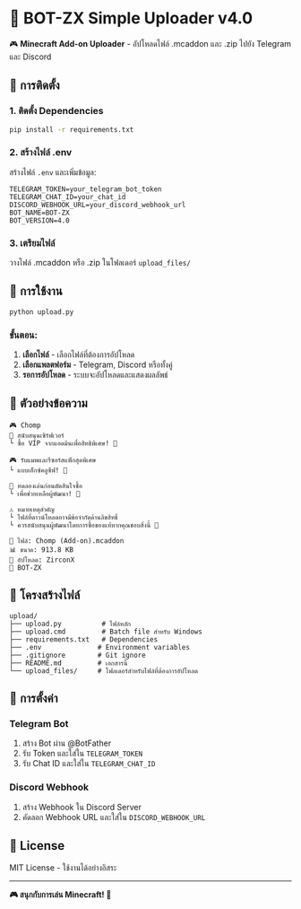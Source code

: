 # 🤖 BOT-ZX Simple Uploader v4.0

🎮 **Minecraft Add-on Uploader** - อัปโหลดไฟล์ .mcaddon และ .zip ไปยัง Telegram และ Discord

## 🚀 การติดตั้ง

### 1. ติดตั้ง Dependencies
```bash
pip install -r requirements.txt
```

### 2. สร้างไฟล์ .env
สร้างไฟล์ `.env` และเพิ่มข้อมูล:
```env
TELEGRAM_TOKEN=your_telegram_bot_token
TELEGRAM_CHAT_ID=your_chat_id
DISCORD_WEBHOOK_URL=your_discord_webhook_url
BOT_NAME=BOT-ZX
BOT_VERSION=4.0
```

### 3. เตรียมไฟล์
วางไฟล์ .mcaddon หรือ .zip ในโฟลเดอร์ `upload_files/`

## 🎯 การใช้งาน

```bash
python upload.py
```

### ขั้นตอน:
1. **เลือกไฟล์** - เลือกไฟล์ที่ต้องการอัปโหลด
2. **เลือกแพลตฟอร์ม** - Telegram, Discord หรือทั้งคู่
3. **รอการอัปโหลด** - ระบบจะอัปโหลดและแสดงผลลัพธ์

## 🎨 ตัวอย่างข้อความ

```
🎮 Chomp
🌟 สนับสนุนเซิร์ฟเวอร์
└ ซื้อ VIP จากแอดมินเพื่อสิทธิพิเศษ! 🎯

🎮 รับแมพและรีซอร์สแพ็กสุดพิเศษ
└ แบบเอ็กซ์คลูซีฟ! 💎

💖 ทดลองเล่นก่อนตัดสินใจซื้อ
└ เพื่อช่วยเหลือผู้พัฒนา! 🙏

⚠️ หมายเหตุสำคัญ
└ ไฟล์ที่ดาวน์โหลดอาจมีข้อจำกัดด้านลิขสิทธิ์
└ ควรสนับสนุนผู้พัฒนาโดยการซื้อของแท้หากคุณชอบสิ่งนี้ 🛒

📁 ไฟล์: Chomp (Add-on).mcaddon
📊 ขนาด: 913.8 KB
👤 อัปโหลด: ZirconX
🤖 BOT-ZX
```

## 📁 โครงสร้างไฟล์

```
upload/
├── upload.py          # ไฟล์หลัก
├── upload.cmd         # Batch file สำหรับ Windows
├── requirements.txt   # Dependencies
├── .env              # Environment variables
├── .gitignore        # Git ignore
├── README.md         # เอกสารนี้
└── upload_files/     # โฟลเดอร์สำหรับไฟล์ที่ต้องการอัปโหลด
```

## 🔧 การตั้งค่า

### Telegram Bot
1. สร้าง Bot ผ่าน @BotFather
2. รับ Token และใส่ใน `TELEGRAM_TOKEN`
3. รับ Chat ID และใส่ใน `TELEGRAM_CHAT_ID`

### Discord Webhook
1. สร้าง Webhook ใน Discord Server
2. คัดลอก Webhook URL และใส่ใน `DISCORD_WEBHOOK_URL`

## 📝 License

MIT License - ใช้งานได้อย่างอิสระ

---

**🎮 สนุกกับการเล่น Minecraft! 🚀**